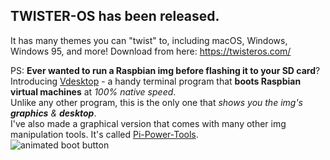 ## TWISTER-OS has been released.
It has many themes you can "twist" to, including macOS, Windows, Windows 95, and more!
Download from here: https://twisteros.com/

PS: **Ever wanted to run a Raspbian img before flashing it to your SD card**? Introducing [Vdesktop](https://github.com/Botspot/vdesktop) - a handy terminal program that **boots Raspbian virtual machines** at *100% native speed*.  
Unlike any other program, this is the only one that *shows you the img's **graphics** & **desktop***.  
I've also made a graphical version that comes with many other img manipulation tools. It's called [Pi-Power-Tools](https://github.com/Botspot/Pi-Power-Tools).  
![animated boot button](https://github.com/Botspot/Pi-Power-Tools/blob/master/icons/boot_mode.gif?raw=true)  

